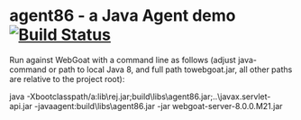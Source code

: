 # agent86 - a Java Agent demo [![Build Status](https://travis-ci.com/samikoivu/agent86.svg?branch=master)](https://travis-ci.com/samikoivu/agent86)

Run against WebGoat with a command line as follows (adjust java-command or path to local Java 8, and full path towebgoat.jar, all other paths are relative to the project root):

java -Xbootclasspath/a:lib\rej.jar;build\libs\agent86.jar;..\javax.servlet-api.jar -javaagent:build\libs\agent86.jar -jar webgoat-server-8.0.0.M21.jar
